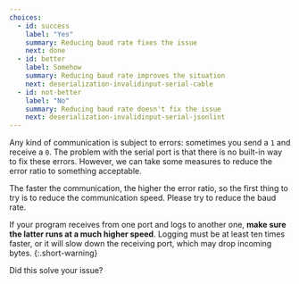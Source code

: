 ```yaml
---
choices:
  - id: success
    label: "Yes"
    summary: Reducing baud rate fixes the issue
    next: done
  - id: better
    label: Somehow
    summary: Reducing baud rate improves the situation
    next: deserialization-invalidinput-serial-cable
  - id: not-better
    label: "No"
    summary: Reducing baud rate doesn't fix the issue
    next: deserialization-invalidinput-serial-jsonlint
---
```


Any kind of communication is subject to errors: sometimes you send a `1` and receive a `0`.
The problem with the serial port is that there is no built-in way to fix these errors.
However, we can take some measures to reduce the error ratio to something acceptable.

The faster the communication, the higher the error ratio, so the first thing to try is to reduce the communication speed.
Please try to reduce the baud rate.

If your program receives from one port and logs to another one, **make sure the latter runs at a much higher speed**. Logging must be at least ten times faster, or it will slow down the receiving port, which may drop incoming bytes.
{:.short-warning}

Did this solve your issue?